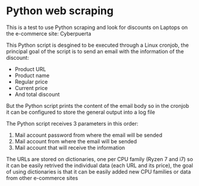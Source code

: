 # Python web scraping
This is a test to use Python scraping and look for discounts on Laptops on the e-commerce site: Cyberpuerta

This Python script is desgined to be executed through a Linux cronjob, the principal goal of the script is to send an email with the information of the discount:
- Product URL
- Product name
- Regular price
- Current price
- And total discount

But the Python script prints the content of the email body so in the cronjob it can be configured to store the general output into a log file

The Python script receives 3 parameters in this order:

1. Mail account password from where the email will be sended
2. Mail account from where the email will be sended
3. Mail account that will receive the information


The URLs are stored on dictionaries, one per CPU family (Ryzen 7 and i7) so it can be easily retrived the individual data (each URL and its price), the goal of using dictionaries is that it can be easily added new CPU families or data from other e-commerce sites
